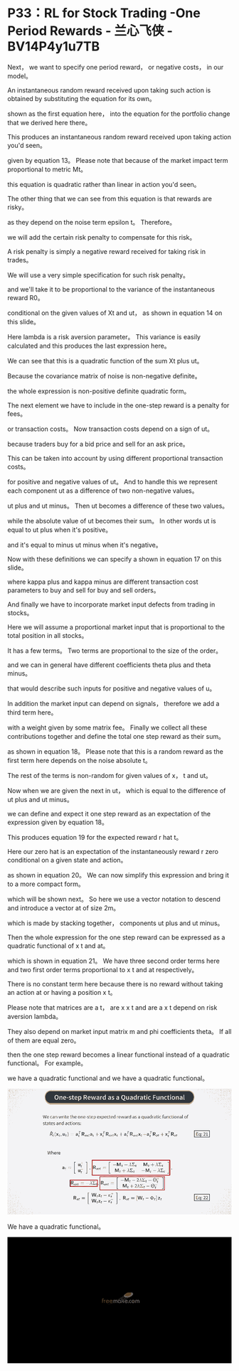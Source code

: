 # P33：RL for Stock Trading -One Period Rewards - 兰心飞侠 - BV14P4y1u7TB

 Next， we want to specify one period reward， or negative costs， in our model。

 An instantaneous random reward received upon taking such action is obtained by substituting the equation for its own。

 shown as the first equation here， into the equation for the portfolio change that we derived here there。

 This produces an instantaneous random reward received upon taking action you'd seen。

 given by equation 13。 Please note that because of the market impact term proportional to metric Mt。

 this equation is quadratic rather than linear in action you'd seen。

 The other thing that we can see from this equation is that rewards are risky。

 as they depend on the noise term epsilon t。 Therefore。

 we will add the certain risk penalty to compensate for this risk。

 A risk penalty is simply a negative reward received for taking risk in trades。

 We will use a very simple specification for such risk penalty。

 and we'll take it to be proportional to the variance of the instantaneous reward R0。

 conditional on the given values of Xt and ut， as shown in equation 14 on this slide。

 Here lambda is a risk aversion parameter。 This variance is easily calculated and this produces the last expression here。

 We can see that this is a quadratic function of the sum Xt plus ut。

 Because the covariance matrix of noise is non-negative definite。

 the whole expression is non-positive definite quadratic form。

 The next element we have to include in the one-step reward is a penalty for fees。

 or transaction costs。 Now transaction costs depend on a sign of ut。

 because traders buy for a bid price and sell for an ask price。

 This can be taken into account by using different proportional transaction costs。

 for positive and negative values of ut。 And to handle this we represent each component ut as a difference of two non-negative values。

 ut plus and ut minus。 Then ut becomes a difference of these two values。

 while the absolute value of ut becomes their sum。 In other words ut is equal to ut plus when it's positive。

 and it's equal to minus ut minus when it's negative。

 Now with these definitions we can specify a shown in equation 17 on this slide。

 where kappa plus and kappa minus are different transaction cost parameters to buy and sell for buy and sell orders。

 And finally we have to incorporate market input defects from trading in stocks。

 Here we will assume a proportional market input that is proportional to the total position in all stocks。

 It has a few terms。 Two terms are proportional to the size of the order。

 and we can in general have different coefficients theta plus and theta minus。

 that would describe such inputs for positive and negative values of u。

 In addition the market input can depend on signals， therefore we add a third term here。

 with a weight given by some matrix fee。 Finally we collect all these contributions together and define the total one step reward as their sum。

 as shown in equation 18。 Please note that this is a random reward as the first term here depends on the noise absolute t。

 The rest of the terms is non-random for given values of x， t and ut。

 Now when we are given the next in ut， which is equal to the difference of ut plus and ut minus。

 we can define and expect it one step reward as an expectation of the expression given by equation 18。

 This produces equation 19 for the expected reward r hat t。

 Here our zero hat is an expectation of the instantaneously reward r zero conditional on a given state and action。

 as shown in equation 20。 We can now simplify this expression and bring it to a more compact form。

 which will be shown next。 So here we use a vector notation to descend and introduce a vector at of size 2m。

 which is made by stacking together， components ut plus and ut minus。

 Then the whole expression for the one step reward can be expressed as a quadratic functional of x t and at。

 which is shown in equation 21。 We have three second order terms here and two first order terms proportional to x t and at respectively。

 There is no constant term here because there is no reward without taking an action at or having a position x t。

 Please note that matrices are a t， are x x t and are a x t depend on risk aversion lambda。

 They also depend on market input matrix m and phi coefficients theta。 If all of them are equal zero。

 then the one step reward becomes a linear functional instead of a quadratic functional。 For example。

 we have a quadratic functional and we have a quadratic functional。



![](img/18593f0523ef79a40d6fdd4d434d7210_1.png)

 We have a quadratic functional。

![](img/18593f0523ef79a40d6fdd4d434d7210_3.png)